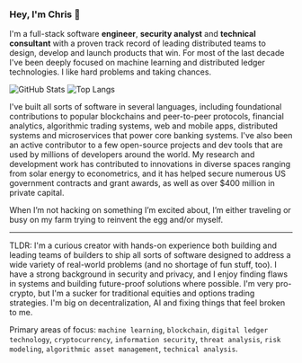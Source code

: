 ### Hey, I'm Chris 👋

I'm a full-stack software **engineer**, **security analyst** and **technical consultant** with a proven track record of leading distributed teams to design, develop and launch products that win. For most of the last decade I've been deeply focused on machine learning and distributed ledger technologies. I like hard problems and taking chances.

![GitHub Stats](https://gh-stats-two.vercel.app/api?username=ccashwell&count_private=true&include_all_commits=true&hide=prs&show_icons=true&theme=dark)
![Top Langs](https://gh-stats-two.vercel.app/api/top-langs/?username=ccashwell&layout=compact&theme=dark)


I've built all sorts of software in several languages, including foundational contributions to popular blockchains and peer-to-peer protocols, financial analytics, algorithmic trading systems, web and mobile apps, distributed systems and microservices that power core banking systems. I've also been an active contributor to a few open-source projects and dev tools that are used by millions of developers around the world. My research and development work has contributed to innovations in diverse spaces ranging from solar energy to econometrics, and it has helped secure numerous US government contracts and grant awards, as well as over $400 million in private capital. 

When I’m not hacking on something I’m excited about, I’m either traveling or busy on my farm trying to reinvent the egg and/or myself.

---

TLDR: I'm a curious creator with hands-on experience both building and leading teams of builders to ship all sorts of software designed to address a wide variety of real-world problems (and no shortage of fun stuff, too). I have a strong background in security and privacy, and I enjoy finding flaws in systems and building future-proof solutions where possible. I'm very pro-crypto, but I'm a sucker for traditional equities and options trading strategies. I'm big on decentralization, AI and fixing things that feel broken to me. 

Primary areas of focus: `machine learning`, `blockchain`, `digital ledger technology`, `cryptocurrency`, `information security`, `threat analysis`, `risk modeling`, `algorithmic asset management`, `technical analysis`.
